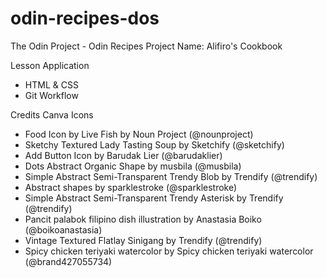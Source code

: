 # odin-recipes-dos
The Odin Project - Odin Recipes 
Project Name: Alifiro's Cookbook 

Lesson Application 
* HTML & CSS
* Git Workflow

Credits 
Canva Icons 
* Food Icon by Live Fish by Noun Project (@nounproject)
* Sketchy Textured Lady Tasting Soup by Sketchify (@sketchify)
* Add Button Icon by Barudak Lier (@barudaklier)
* Dots Abstract Organic Shape by musbila (@musbila)
* Simple Abstract Semi-Transparent Trendy Blob by Trendify (@trendify)
* Abstract shapes by sparklestroke (@sparklestroke)
* Simple Abstract Semi-Transparent Trendy Asterisk by Trendify (@trendify)
* Pancit palabok filipino dish illustration by Anastasia Boiko (@boikoanastasia)
* Vintage Textured Flatlay Sinigang by Trendify (@trendify)
* Spicy chicken teriyaki watercolor by Spicy chicken teriyaki watercolor (@brand427055734)


